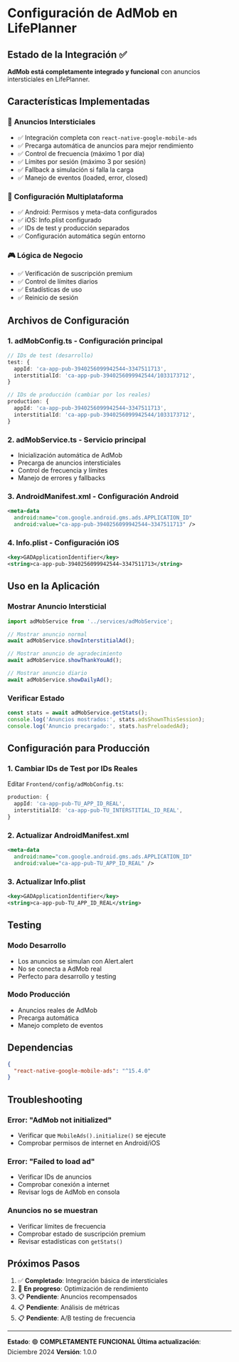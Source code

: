 # Configuración de AdMob en LifePlanner

## Estado de la Integración ✅

**AdMob está completamente integrado y funcional** con anuncios intersticiales en LifePlanner.

## Características Implementadas

### 🎯 **Anuncios Intersticiales**
- ✅ Integración completa con `react-native-google-mobile-ads`
- ✅ Precarga automática de anuncios para mejor rendimiento
- ✅ Control de frecuencia (máximo 1 por día)
- ✅ Límites por sesión (máximo 3 por sesión)
- ✅ Fallback a simulación si falla la carga
- ✅ Manejo de eventos (loaded, error, closed)

### 📱 **Configuración Multiplataforma**
- ✅ Android: Permisos y meta-data configurados
- ✅ iOS: Info.plist configurado
- ✅ IDs de test y producción separados
- ✅ Configuración automática según entorno

### 🎮 **Lógica de Negocio**
- ✅ Verificación de suscripción premium
- ✅ Control de límites diarios
- ✅ Estadísticas de uso
- ✅ Reinicio de sesión

## Archivos de Configuración

### 1. **adMobConfig.ts** - Configuración principal
```typescript
// IDs de test (desarrollo)
test: {
  appId: 'ca-app-pub-3940256099942544~3347511713',
  interstitialId: 'ca-app-pub-3940256099942544/1033173712',
}

// IDs de producción (cambiar por los reales)
production: {
  appId: 'ca-app-pub-3940256099942544~3347511713',
  interstitialId: 'ca-app-pub-3940256099942544/1033173712',
}
```

### 2. **adMobService.ts** - Servicio principal
- Inicialización automática de AdMob
- Precarga de anuncios intersticiales
- Control de frecuencia y límites
- Manejo de errores y fallbacks

### 3. **AndroidManifest.xml** - Configuración Android
```xml
<meta-data
  android:name="com.google.android.gms.ads.APPLICATION_ID"
  android:value="ca-app-pub-3940256099942544~3347511713" />
```

### 4. **Info.plist** - Configuración iOS
```xml
<key>GADApplicationIdentifier</key>
<string>ca-app-pub-3940256099942544~3347511713</string>
```

## Uso en la Aplicación

### Mostrar Anuncio Intersticial
```typescript
import adMobService from '../services/adMobService';

// Mostrar anuncio normal
await adMobService.showInterstitialAd();

// Mostrar anuncio de agradecimiento
await adMobService.showThankYouAd();

// Mostrar anuncio diario
await adMobService.showDailyAd();
```

### Verificar Estado
```typescript
const stats = await adMobService.getStats();
console.log('Anuncios mostrados:', stats.adsShownThisSession);
console.log('Anuncio precargado:', stats.hasPreloadedAd);
```

## Configuración para Producción

### 1. **Cambiar IDs de Test por IDs Reales**
Editar `Frontend/config/adMobConfig.ts`:
```typescript
production: {
  appId: 'ca-app-pub-TU_APP_ID_REAL',
  interstitialId: 'ca-app-pub-TU_INTERSTITIAL_ID_REAL',
}
```

### 2. **Actualizar AndroidManifest.xml**
```xml
<meta-data
  android:name="com.google.android.gms.ads.APPLICATION_ID"
  android:value="ca-app-pub-TU_APP_ID_REAL" />
```

### 3. **Actualizar Info.plist**
```xml
<key>GADApplicationIdentifier</key>
<string>ca-app-pub-TU_APP_ID_REAL</string>
```

## Testing

### Modo Desarrollo
- Los anuncios se simulan con Alert.alert
- No se conecta a AdMob real
- Perfecto para desarrollo y testing

### Modo Producción
- Anuncios reales de AdMob
- Precarga automática
- Manejo completo de eventos

## Dependencias

```json
{
  "react-native-google-mobile-ads": "^15.4.0"
}
```

## Troubleshooting

### Error: "AdMob not initialized"
- Verificar que `MobileAds().initialize()` se ejecute
- Comprobar permisos de internet en Android/iOS

### Error: "Failed to load ad"
- Verificar IDs de anuncios
- Comprobar conexión a internet
- Revisar logs de AdMob en consola

### Anuncios no se muestran
- Verificar límites de frecuencia
- Comprobar estado de suscripción premium
- Revisar estadísticas con `getStats()`

## Próximos Pasos

1. ✅ **Completado**: Integración básica de intersticiales
2. 🔄 **En progreso**: Optimización de rendimiento
3. 📋 **Pendiente**: Anuncios recompensados
4. 📋 **Pendiente**: Análisis de métricas
5. 📋 **Pendiente**: A/B testing de frecuencia

---

**Estado**: 🟢 **COMPLETAMENTE FUNCIONAL**
**Última actualización**: Diciembre 2024
**Versión**: 1.0.0

